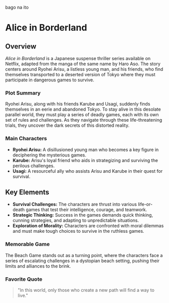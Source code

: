 bago na ito

# Alice in Borderland

## Overview

_Alice in Borderland_ is a Japanese suspense thriller series available on Netflix, adapted from the manga of the same name by Haro Aso. The story centers around Ryohei Arisu, a listless young man, and his friends, who find themselves transported to a deserted version of Tokyo where they must participate in dangerous games to survive.

### Plot Summary

Ryohei Arisu, along with his friends Karube and Usagi, suddenly finds themselves in an eerie and abandoned Tokyo. To stay alive in this desolate parallel world, they must play a series of deadly games, each with its own set of rules and challenges. As they navigate through these life-threatening trials, they uncover the dark secrets of this distorted reality.

### Main Characters

- **Ryohei Arisu:** A disillusioned young man who becomes a key figure in deciphering the mysterious games.
- **Karube:** Arisu's loyal friend who aids in strategizing and surviving the perilous challenges.
- **Usagi:** A resourceful ally who assists Arisu and Karube in their quest for survival.

## Key Elements

- **Survival Challenges:** The characters are thrust into various life-or-death games that test their intelligence, courage, and teamwork.
- **Strategic Thinking:** Success in the games demands quick thinking, cunning strategies, and adapting to unpredictable situations.
- **Exploration of Morality:** Characters are confronted with moral dilemmas and must make tough choices to survive in the ruthless games.

### Memorable Game

The Beach Game stands out as a turning point, where the characters face a series of escalating challenges in a dystopian beach setting, pushing their limits and alliances to the brink.

### Favorite Quote

> "In this world, only those who create a new path will find a way to live."
